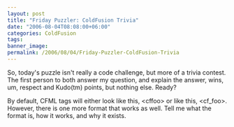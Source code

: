 ```yaml
---
layout: post
title: "Friday Puzzler: ColdFusion Trivia"
date: "2006-08-04T08:08:00+06:00"
categories: ColdFusion 
tags: 
banner_image: 
permalink: /2006/08/04/Friday-Puzzler-ColdFusion-Trivia
---
```


So, today's puzzle isn't really a code challenge, but more of a trivia contest. The first person to both answer my question, and explain the answer, wins, um, respect and Kudo(tm) points, but nothing else. Ready? 

By default, CFML tags will either look like this, &lt;cffoo&gt; or like this, &lt;cf_foo&gt;. However, there is one more format that works as well. Tell me what the format is, how it works, and why it exists.